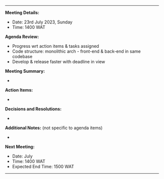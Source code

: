
---

**Meeting Details:**

- Date: 23rd July 2023, Sunday
- Time: 1400 WAT

**Agenda Review:**

- Progress wrt action items & tasks assigned
- Code structure: monolithic arch - front-end & back-end in same codebase
- Develop & release faster with deadline in view

**Meeting Summary:**

- 

**Action Items:**

- 

**Decisions and Resolutions:**

- 

**Additional Notes:** (not specific to agenda items) 

- 

**Next Meeting:**

- Date: July
- Time: 1400 WAT
- Expected End Time: 1500 WAT

---
